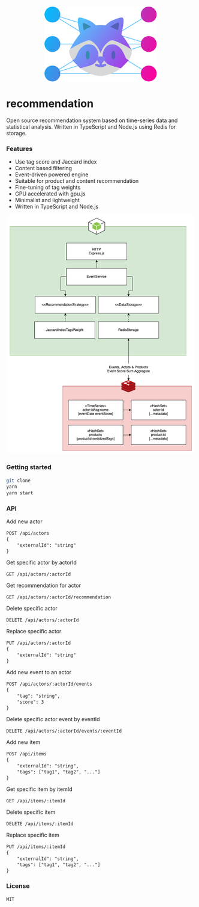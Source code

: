 <p style="text-align: center;" align="center">
 <img src="logo.png" style="max-width: 100%;" width="300" alt="Recommendation"/>
</p>

# recommendation
Open source recommendation system based on time-series data and statistical analysis. Written in TypeScript and Node.js using Redis for storage.

### Features
* Use tag score and Jaccard index
* Content based filtering
* Event-driven powered engine
* Suitable for product and content recommendation
* Fine-tuning of tag weights
* GPU accelerated with gpu.js
* Minimalist and lightweight
* Written in TypeScript and Node.js

<p style="text-align: center;" align="center">
 <img src="architecture.png" style="max-width: 100%;" width="500" alt="Recommendation Architecture"/>
</p>

### Getting started
```sh
git clone
yarn
yarn start
```

### API
Add new actor
```
POST /api/actors
{
    "externalId": "string"
}
```

Get specific actor by actorId
```
GET /api/actors/:actorId
```

Get recommendation for actor
```
GET /api/actors/:actorId/recommendation
```

Delete specific actor
```
DELETE /api/actors/:actorId
```

Replace specific actor
```
PUT /api/actors/:actorId
{
    "externalId": "string"
}
```

Add new event to an actor
```
POST /api/actors/:actorId/events
{
    "tag": "string",
    "score": 3
}
```

Delete specific actor event by eventId
```
DELETE /api/actors/:actorId/events/:eventId
```

Add new item
```
POST /api/items
{
    "externalId": "string",
    "tags": ["tag1", "tag2", "..."]
}
```

Get specific item by itemId
```
GET /api/items/:itemId
```

Delete specific item
```
DELETE /api/items/:itemId
```

Replace specific item
```
PUT /api/items/:itemId
{
    "externalId": "string",
    "tags": ["tag1", "tag2", "..."]
}
```

### License
```
MIT
```
